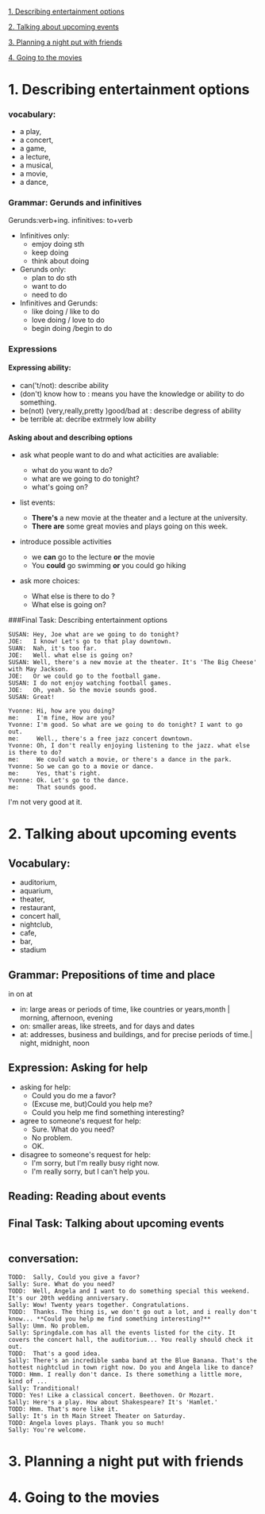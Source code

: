 
[1. Describing entertainment options](https://github.com/MingxiaGuo/English/blob/master/EF/4-1_Entertainment.md#1-describing-entertainment-options)

[2. Talking about upcoming events](https://github.com/MingxiaGuo/English/blob/master/EF/4-1_Entertainment.md#2-talking-about-upcoming-events)

[3. Planning a night put with friends](https://github.com/MingxiaGuo/English/blob/master/EF/4-1_Entertainment.md#3-planning-a-night-put-with-friends)

[4. Going to the movies](https://github.com/MingxiaGuo/English/blob/master/EF/4-1_Entertainment.md#4-going-to-the-movies)

# 1. Describing entertainment options

### vocabulary:

* a play,
* a concert,
* a game,
* a lecture,
* a musical,
* a movie,
* a dance,

### Grammar: Gerunds and infinitives
Gerunds:verb+ing.  infinitives: to+verb
* Infinitives only:
  * emjoy doing sth
  * keep doing
  * think about doing
* Gerunds only:
  * plan to do sth
  * want to do 
  * need to do 
* Infinitives and Gerunds:
  * like doing / like to do 
  * love doing / love to do
  * begin doing /begin to do 

### Expressions

#### Expressing ability:
* can('t/not): describe ability
* (don't) know how to : means you have the knowledge or ability to do something.
* be(not) (very,really,pretty )good/bad at  : describe degress of ability
* be terrible at: decribe extrmely low ability

#### Asking about and describing options
* ask what people want to do and what acticities are avaliable:
  * what do you want to do?
  * what are we going to do tonight?
  * what's going on?

* list events:
  * **There's** a new movie at the theater and a lecture at the university.
  * **There are** some great movies and plays going on this week.

* introduce possible activities
  * we **can** go to the lecture **or** the movie
  * You **could** go swimming **or** you could go hiking


* ask more choices:
  * What else is there to do ?
  * What else is going on?

###Final Task: Describing entertainment options
```
SUSAN: Hey, Joe what are we going to do tonight?
JOE:   I know! Let's go to that play downtown.
SUAN:  Nah, it's too far.
JOE:   Well. what else is going on?
SUSAN: Well, there's a new movie at the theater. It's 'The Big Cheese' with May Jackson.
JOE:   Or we could go to the football game.
SUSAN: I do not enjoy watching football games.
JOE:   Oh, yeah. So the movie sounds good.
SUSAN: Great!
```
```
Yvonne: Hi, how are you doing?
me:     I'm fine, How are you?
Yvonne: I'm good. So what are we going to do tonight? I want to go out.
me:     Well., there's a free jazz concert downtown.
Yvonne: Oh, I don't really enjoying listening to the jazz. what else is there to do?
me:     We could watch a movie, or there's a dance in the park.
Yvonne: So we can go to a movie or dance.
me:     Yes, that's right.
Yvonne: Ok. Let's go to the dance.
me:     That sounds good.
```

I'm not very good at it.


# 2. Talking about upcoming events
## Vocabulary:

* auditorium, 
* aquarium, 
* theater, 
* restaurant, 
* concert hall, 
* nightclub, 
* cafe, 
* bar, 
* stadium

## Grammar: Prepositions of time and place
in on at
* in: large areas or periods of time, like countries or years,month | morning, afternoon, evening
* on: smaller areas, like streets, and for days and dates
* at: addresses, business and buildings, and for precise periods of time.| night, midnight, noon


## Expression: Asking for help

* asking for help:
  * Could you do me a favor?
  * (Excuse me, but)Could you help me?
  * Could you help me find something interesting?
* agree to someone's request for help:
  * Sure. What do you need?
  * No problem.
  * OK.
* disagree to someone's request for help:
  * I'm sorry, but I'm really busy right now.
  * I'm really sorry, but I can't help you.

## Reading: Reading about events

## Final Task: Talking about upcoming events
```

```
## conversation:
```
TODD:  Sally, Could you give a favor?
Sally: Sure. What do you need?
TODD:  Well, Angela and I want to do something special this weekend. It's our 20th wedding anniversary.
Sally: Wow! Twenty years together. Congratulations.
TODD:  Thanks. The thing is, we don't go out a lot, and i really don't know... **Could you help me find something interesting?**
Sally: Umm. No problem.
Sally: Springdale.com has all the events listed for the city. It covers the concert hall, the auditorium... You really should check it out.
TODD:  That's a good idea.
Sally: There's an incredible samba band at the Blue Banana. That's the hottest nightclud in town right now. Do you and Angela like to dance?
TODD: Hmm. I really don't dance. Is there something a little more, kind of ...
Sally: Tranditional!
TODD: Yes! Like a classical concert. Beethoven. Or Mozart.
Sally: Here's a play. How about Shakespeare? It's 'Hamlet.'
TODD: Hmm. That's more like it.
Sally: It's in th Main Street Theater on Saturday.
TODD: Angela loves plays. Thank you so much!
Sally: You're welcome.
```
# 3. Planning a night put with friends
# 4. Going to the movies


